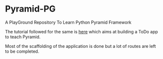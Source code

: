 # Pyramid-PG
A PlayGround Repository To Learn Python Pyramid Framework

The tutorial followed for the same is [here](https://opensource.com/article/18/5/pyramid-framework) which aims at building a ToDo app to teach Pyramid.

Most of the scaffolding of the application is done but a lot of routes are left to be completed.